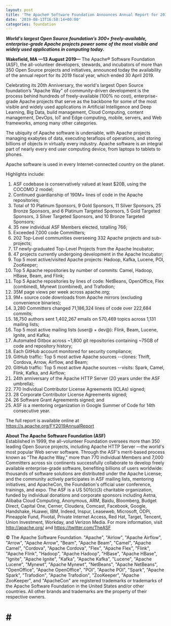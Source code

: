 ```yaml
---
layout: post
title: 'The Apache® Software Foundation Announces Annual Report for 2019 Fiscal Year '
date: '2019-08-13T16:58:14+00:00'
categories: foundation
---
```

<p><strong><em>
World's largest Open Source foundation’s 300+ freely-available, enterprise-grade Apache projects power some of the most visible and widely used applications in computing today.

</em></strong></p> 
  <p><strong>Wakefield, MA —13 August 2019—</strong> The Apache® Software Foundation (ASF), the all-volunteer developers, stewards, and incubators of more than 350 Open Source projects and initiatives, announced today the availability of the annual report for its 2019 fiscal year, which ended 30 April 2019.

</p> 
  <p>Celebrating its 20th Anniversary, the world's largest Open Source foundation’s &quot;Apache Way&quot; of community-driven development is the process behind hundreds of freely-available (100% no cost), enterprise-grade Apache projects that serve as the backbone for some of the most visible and widely used applications in Artificial Intelligence and Deep Learning, Big Data, build management, Cloud Computing, content management, DevOps, IoT and Edge computing, mobile, servers, and Web frameworks, among many other categories. </p> 
  <p>The ubiquity of Apache software is undeniable, with Apache projects managing exabytes of data, executing teraflops of operations, and storing billions of objects in virtually every industry. Apache software is an integral part of nearly every end user computing device, from laptops to tablets to phones.

Apache software is used in every Internet-connected country on the planet.</p> 
  <p>

Highlights include:
</p> 
  <p> </p> 
  <ol> 
    <li>
ASF codebase is conservatively valued at least $20B, using the COCOMO 2 model;
</li> 
    <li>Continued guardianship of 190M+ lines of code in the Apache repositories;</li> 
    <li>Total of 10 Platinum Sponsors, 9 Gold Sponsors, 11 Silver Sponsors, 25 Bronze Sponsors, and 6 Platinum Targeted Sponsors, 5 Gold Targeted Sponsors, 3 Silver Targeted Sponsors, and 10 Bronze Targeted Sponsors;
</li> 
    <li>35 new individual ASF Members elected, totalling 766;
</li> 
    <li>Exceeded 7,000 code Committers;
</li> 
    <li>202 Top-Level communities overseeing 332 Apache projects and sub-projects;
</li> 
    <li>17 newly-graduated Top-Level Projects from the Apache Incubator;
</li> 
    <li>47 projects currently undergoing development in the Apache Incubator;
</li> 
    <li>Top 5 most active/visited Apache projects: Hadoop, Kafka, Lucene, POI, ZooKeeper;
</li> 
    <li>Top 5 Apache repositories by number of commits: Camel, Hadoop, HBase, Beam, and Flink;
</li> 
    <li>Top 5 Apache repositories by lines of code: NetBeans, OpenOffice, Flex (combined), Mynewt (combined), and Trafodion;
</li> 
    <li>35M page views per week across apache.org;
</li> 
    <li>9M+ source code downloads from Apache mirrors (excluding convenience binaries);</li> 
    <li>3,280 Committers changed 71,186,324 lines of code over 222,684 commits;
</li> 
    <li>18,750 authors sent 1,402,267 emails on 570,469 topics across 1,131 mailing lists;
</li> 
    <li>Top 5 most active mailing lists (user@ + dev@): Flink, Beam, Lucene, Ignite, and Kafka;
</li> 
    <li>Automated Gitbox across ~1,800 git repositories containing ~75GB of code and repository history;
</li> 
    <li>Each GitHub account monitored for security compliance;
</li> 
    <li>GitHub traffic: Top 5 most active Apache sources --clones: Thrift, Cordova, Arrow, Airflow, and Beam;
</li> 
    <li>GitHub traffic: Top 5 most active Apache sources --visits: Spark, Camel, Flink, Kafka, and Airflow;
</li> 
    <li>24th anniversary of the Apache HTTP Server (20 years under the ASF umbrella);
</li> 
    <li>770 Individual Contributor License Agreements (ICLAs) signed;
</li> 
    <li>28 Corporate Contributor License Agreements signed;
</li> 
    <li>26 Software Grant Agreements signed; and
</li> 
    <li>ASF is a mentoring organization in Google Summer of Code for 14th consecutive year.

</li> 
  </ol> 
  <p> </p> 
  <p>The full report is available online at <a href="https://s.apache.org/FY2019AnnualReport">https://s.apache.org/FY2019AnnualReport</a> </p> 
  <p><strong>

About The Apache Software Foundation (ASF)</strong> <br />Established in 1999, the all-volunteer Foundation oversees more than 350 leading Open Source projects, including Apache HTTP Server —the world's most popular Web server software. Through the ASF's merit-based process known as &quot;The Apache Way,&quot; more than 770 individual Members and 7,000 Committers across six continents successfully collaborate to develop freely available enterprise-grade software, benefiting billions of users worldwide: thousands of software solutions are distributed under the Apache License; and the community actively participates in ASF mailing lists, mentoring initiatives, and ApacheCon, the Foundation's official user conference, trainings, and expo. The ASF is a US 501(c)(3) charitable organization, funded by individual donations and corporate sponsors including Aetna, Alibaba Cloud Computing, Anonymous, ARM, Baidu, Bloomberg, Budget Direct, Capital One, Cerner, Cloudera, Comcast, Facebook, Google, Handshake, Huawei, IBM, Indeed, Inspur, Leaseweb, Microsoft, ODPi, Pineapple Fund, Pivotal, Private Internet Access, Red Hat, Target, Tencent, Union Investment, Workday, and Verizon Media. For more information, visit <a href="http://apache.org/">http://apache.org/</a> and <a href="https://twitter.com/TheASF">https://twitter.com/TheASF
</a></p> 
  <p>

© The Apache Software Foundation. &quot;Apache&quot;, &quot;Airlow&quot;, &quot;Apache Airflow&quot;, &quot;Arrow&quot;, &quot;Apache Arrow&quot;, &quot;Beam&quot;, &quot;Apache Beam&quot;, &quot;Camel&quot;, &quot;Apache Camel&quot;, &quot;Cordova&quot;, &quot;Apache Cordova&quot;, &quot;Flex&quot;, &quot;Apache Flex&quot;, &quot;Flink&quot;, &quot;Apache Flink&quot;, &quot;Hadoop&quot;, &quot;Apache Hadoop&quot;, &quot;HBase&quot;, &quot;Apache HBase&quot;, &quot;Ignite&quot;, &quot;Apache Ignite&quot;, &quot;Kafka&quot;, &quot;Apache Kafka&quot;, &quot;Lucene&quot;, &quot;Apache Lucene&quot;, &quot;Mynewt&quot;, &quot;Apache Mynewt&quot;, &quot;NetBeans&quot;, &quot;Apache NetBeans&quot;, &quot;OpenOffice&quot;, &quot;Apache OpenOffice&quot;, &quot;POI&quot;, &quot;Apache POI&quot;, &quot;Spark&quot;, &quot;Apache Spark&quot;, &quot;Trafodion&quot;, &quot;Apache Trafodion&quot;, &quot;ZooKeeper&quot;, &quot;Apache ZooKeeper&quot;, and &quot;ApacheCon&quot; are registered trademarks or trademarks of the Apache Software Foundation in the United States and/or other countries. All other brands and trademarks are the property of their respective owners.
</p> 
  <p>



# # #
</p>
